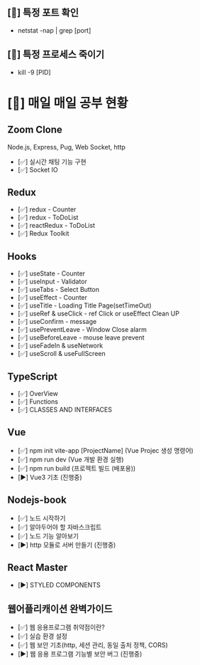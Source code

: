   <!--START_SECTION:waka-->
  <!--END_SECTION:waka-->

## [:sparkling_heart:] 특정 포트 확인

- netstat -nap | grep [port]

## [:sparkling_heart:] 특정 프로세스 죽이기

- kill -9 [PID]

# [:sparkling_heart:] 매일 매일 공부 현황

## Zoom Clone

Node.js, Express, Pug, Web Socket, http

- [✅] 실시간 채팅 기능 구현
- [✅] Socket IO

## Redux

- [✅] redux - Counter
- [✅] redux - ToDoList
- [✅] reactRedux - ToDoList
- [✅] Redux Toolkit

## Hooks

- [✅] useState - Counter
- [✅] useInput - Validator
- [✅] useTabs - Select Button
- [✅] useEffect - Counter
- [✅] useTitle - Loading Title Page(setTimeOut)
- [✅] useRef & useClick - ref Click or useEffect Clean UP
- [✅] useConfirm - message
- [✅] usePreventLeave - Window Close alarm
- [✅] useBeforeLeave - mouse leave prevent
- [✅] useFadeIn & useNetwork
- [✅] useScroll & useFullScreen

## TypeScript

- [✅] OverView
- [✅] Functions
- [✅] CLASSES AND INTERFACES

## Vue

- [✅] npm init vite-app [ProjectName] (Vue Projec 생성 명령어)
- [✅] npm run dev (Vue 개발 환경 실행)
- [✅] npm run build (프로젝트 빌드 (배포용))
- [:arrow_forward:] Vue3 기초 (진행중)

## Nodejs-book

- [✅] 노드 시작하기
- [✅] 알아두어야 할 자바스크립트
- [✅] 노드 기능 알아보기
- [:arrow_forward:] http 모듈로 서버 만들기 (진행중)

## React Master

- [:arrow_forward:] STYLED COMPONENTS

## 웹어플리캐이션 완벽가이드

- [✅] 웹 응용프로그램 취약점이란?
- [✅] 실습 환경 설정
- [✅] 웹 보안 기초(http, 세션 관리, 동일 출처 정책, CORS)
- [:arrow_forward:] 웹 응용 프로그램 기능별 보안 버그 (진행중)
